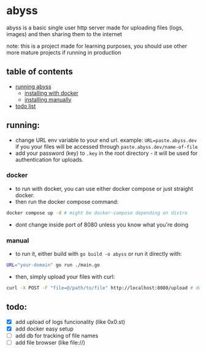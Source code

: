 # abyss
abyss is a basic single user http server made for uploading files (logs, images) and then sharing them to the internet

note: this is a project made for learning purposes, you should use other more mature projects if running in production

## table of contents
- [running abyss](#running)
    - [installing with docker](#docker)
    - [installing manually](#manual)
- [todo list](#todo)

## running:
- change URL env variable to your end url. example: `URL=paste.abyss.dev` if you your files will be accessed through `paste.abyss.dev/name-of-file`
- add your password (key) to `.key` in the root directory - it will be used for authentication for uploads.
### docker
- to run with docker, you can use either docker compose or just straight docker.
- then run the docker compose command:
```bash
docker compose up -d # might be docker-compose depending on distro
```
- dont change inside port of 8080 unless you know what you're doing

### manual

- to run it, either build with `go build -o abyss` or run it directly with:
```bash
URL="your-domain" go run ./main.go
```

- then, simply upload your files with curl:
```bash
curl -X POST -F "file=@/path/to/file" http://localhost:8080/upload # default url:port
```
## todo:
- [x] add upload of logs funcionality (like 0x0.st)
- [x] add docker easy setup
- [ ] add db for tracking of file names
- [ ] add file browser (like file://)
